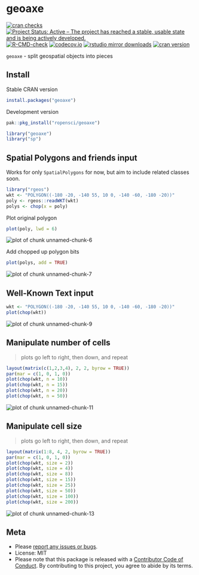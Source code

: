 geoaxe
======



[![cran checks](https://cranchecks.info/badges/worst/geoaxe)](https://cranchecks.info/pkgs/geoaxe)
[![Project Status: Active – The project has reached a stable, usable state and is being actively developed.](http://www.repostatus.org/badges/latest/active.svg)](http://www.repostatus.org/#active)
[![R-CMD-check](https://github.com/ropensci/geoaxe/workflows/R-CMD-check/badge.svg)](https://github.com/ropensci/geoaxe/actions?query=workflow%3AR-CMD-check)
[![codecov.io](https://codecov.io/github/ropensci/geoaxe/coverage.svg?branch=master)](https://codecov.io/github/ropensci/geoaxe?branch=master)
[![rstudio mirror downloads](http://cranlogs.r-pkg.org/badges/geoaxe)](https://github.com/r-hub/cranlogs.app)
[![cran version](http://www.r-pkg.org/badges/version/geoaxe)](http://cran.rstudio.com/web/packages/geoaxe)

`geoaxe` - split geospatial objects into pieces

## Install

Stable CRAN version


```r
install.packages("geoaxe")
```

Development version


```r
pak::pkg_install("ropensci/geoaxe")
```


```r
library("geoaxe")
library("sp")
```

## Spatial Polygons and friends input

Works for only `SpatialPolygons` for now, but aim to include related classes soon.


```r
library("rgeos")
wkt <- "POLYGON((-180 -20, -140 55, 10 0, -140 -60, -180 -20))"
poly <- rgeos::readWKT(wkt)
polys <- chop(x = poly)
```

Plot original polygon


```r
plot(poly, lwd = 6)
```

![plot of chunk unnamed-chunk-6](../man/figures/unnamed-chunk-6-1.png)

Add chopped up polygon bits


```r
plot(polys, add = TRUE)
```

![plot of chunk unnamed-chunk-7](../man/figures/unnamed-chunk-7-1.png)



## Well-Known Text input


```r
wkt <- "POLYGON((-180 -20, -140 55, 10 0, -140 -60, -180 -20))"
plot(chop(wkt))
```

![plot of chunk unnamed-chunk-9](../man/figures/unnamed-chunk-9-1.png)



## Manipulate number of cells

> plots go left to right, then down, and repeat


```r
layout(matrix(c(1,2,3,4), 2, 2, byrow = TRUE))
par(mar = c(1, 0, 1, 0))
plot(chop(wkt, n = 10))
plot(chop(wkt, n = 15))
plot(chop(wkt, n = 20))
plot(chop(wkt, n = 50))
```

![plot of chunk unnamed-chunk-11](../man/figures/unnamed-chunk-11-1.png)



## Manipulate cell size

> plots go left to right, then down, and repeat


```r
layout(matrix(1:8, 4, 2, byrow = TRUE))
par(mar = c(1, 0, 1, 0))
plot(chop(wkt, size = 2))
plot(chop(wkt, size = 4))
plot(chop(wkt, size = 8))
plot(chop(wkt, size = 15))
plot(chop(wkt, size = 25))
plot(chop(wkt, size = 50))
plot(chop(wkt, size = 100))
plot(chop(wkt, size = 200))
```

![plot of chunk unnamed-chunk-13](../man/figures/unnamed-chunk-13-1.png)



## Meta

* Please [report any issues or bugs](https://github.com/ropensci/geoaxe/issues).
* License: MIT
* Please note that this package is released with a [Contributor Code of Conduct](https://ropensci.org/code-of-conduct/). By contributing to this project, you agree to abide by its terms.
